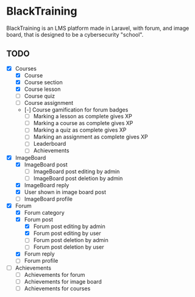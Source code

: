 # BlackTraining

BlackTraining is an LMS platform made in Laravel, with forum, and image board, that is designed to be a cybersecurity "school".

## TODO

-   [x] Courses
    -   [x] Course
    -   [x] Course section
    -   [x] Course lesson
    -   [ ] Course quiz
    -   [ ] Course assignment
    -   [-] Course gamification for forum badges
        -   [ ] Marking a lesson as complete gives XP
        -   [ ] Marking a course as complete gives XP
        -   [ ] Marking a quiz as complete gives XP
        -   [ ] Marking an assignment as complete gives XP
        -   [ ] Leaderboard
        -   [ ] Achievements
-   [x] ImageBoard
    -   [x] ImageBoard post
        -   [ ] ImageBoard post editing by admin
        -   [ ] ImageBoard post deletion by admin
    -   [x] ImageBoard reply
    -   [x] User shown in image board post
    -   [ ] ImageBoard profile
-   [x] Forum
    -   [x] Forum category
    -   [x] Forum post
        -   [x] Forum post editing by admin
        -   [x] Forum post editing by user
        -   [ ] Forum post deletion by admin
        -   [ ] Forum post deletion by user
    -   [x] Forum reply
    -   [ ] Forum profile
-   [ ] Achievements
    -   [ ] Achievements for forum
    -   [ ] Achievements for image board
    -   [ ] Achievements for courses
